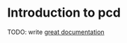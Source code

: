 # Introduction to pcd

TODO: write [great documentation](http://jacobian.org/writing/what-to-write/)
